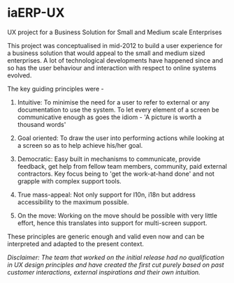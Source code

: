 # iaERP-UX
UX project for a Business Solution for Small and Medium scale Enterprises

This project was conceptualised in mid-2012 to build a user experience for a business solution that would appeal
to the small and medium sized enterprises. A lot of technological developments have happened since and so has the
user behaviour and interaction with respect to online systems evolved.

The key guiding principles were -

1. Intuitive: To minimise the need for a user to refer to external or any documentation to use the system. To let 
every element of a screen be communicative enough as goes the idiom - 'A picture is worth a thousand words'

2. Goal oriented: To draw the user into performing actions while looking at a screen so as to help achieve his/her goal.

3. Democratic: Easy built in mechanisms to communicate, provide feedback, get help from fellow team members, community, 
paid external contractors. Key focus being to 'get the work-at-hand done' and not grapple with complex support tools.

4. True mass-appeal: Not only support for l10n, i18n but address accessibility to the maximum possible.

5. On the move: Working on the move should be possible with very little effort, hence this translates into support for 
multi-screen support.

These principles are generic enough and valid even now and can be interpreted and adapted to the present context.

*Disclaimer: The team that worked on the initial release had no qualification in UX design principles and 
have created the first cut purely based on past customer interactions, external inspirations and their 
own intuition.*
